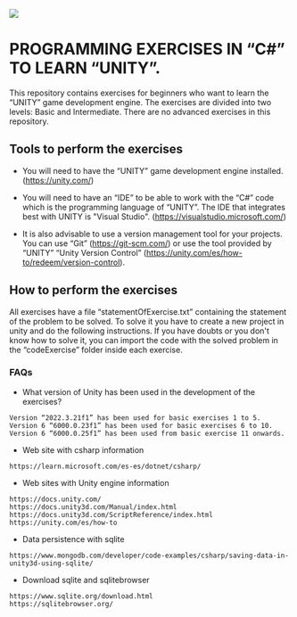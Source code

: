 <p align="left">
<img src="https://img.shields.io/badge/STATUS-IN%20DEVELOPMENT-red">
</p>

# PROGRAMMING EXERCISES IN “C#” TO LEARN “UNITY”.

This repository contains exercises for beginners who want to learn the “UNITY” game development engine. The exercises are divided into two levels: Basic and Intermediate. There are no advanced exercises in this repository.

## Tools to perform the exercises

* You will need to have the “UNITY” game development engine installed. (https://unity.com/)

* You will need to have an “IDE” to be able to work with the “C#” code which is the programming language of “UNITY”. The IDE that integrates best with UNITY is "Visual Studio". (https://visualstudio.microsoft.com/)

* It is also advisable to use a version management tool for your projects. You can use “Git” (https://git-scm.com/) or use the tool provided by “UNITY” “Unity Version Control” (https://unity.com/es/how-to/redeem/version-control).


## How to perform the exercises

All exercises have a file “statementOfExercise.txt” containing the statement of the problem to be solved. To solve it you have to create a new project in unity and do the following instructions. If you have doubts or you don't know how to solve it, you can import the code with the solved problem in the “codeExercise” folder inside each exercise.


### FAQs

* What version of Unity has been used in the development of the exercises?

~~~
Version “2022.3.21f1” has been used for basic exercises 1 to 5. 
Version 6 “6000.0.23f1” has been used for basic exercises 6 to 10.
Version 6 “6000.0.25f1” has been used from basic exercise 11 onwards.
~~~

* Web site with csharp information

~~~
https://learn.microsoft.com/es-es/dotnet/csharp/
~~~

* Web sites with Unity engine information

~~~
https://docs.unity.com/
https://docs.unity3d.com/Manual/index.html
https://docs.unity3d.com/ScriptReference/index.html
https://unity.com/es/how-to
~~~

* Data persistence with sqlite

~~~
https://www.mongodb.com/developer/code-examples/csharp/saving-data-in-unity3d-using-sqlite/
~~~

* Download sqlite and sqlitebrowser

~~~
https://www.sqlite.org/download.html
https://sqlitebrowser.org/
~~~